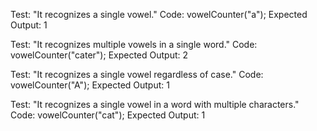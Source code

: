 Test: "It recognizes a single vowel."
Code: vowelCounter("a");
Expected Output: 1

Test: "It recognizes multiple vowels in a single word."
Code: vowelCounter("cater");
Expected Output: 2

Test: "It recognizes a single vowel regardless of case."
Code: vowelCounter("A");
Expected Output: 1

Test: "It recognizes a single vowel in a word with multiple characters."
Code: vowelCounter("cat");
Expected Output: 1
